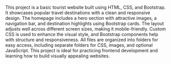 This project is a basic tourist website built using HTML, CSS, and Bootstrap. It showcases popular travel destinations with a clean and responsive design. The homepage includes a hero section with attractive images, a navigation bar, and destination highlights using Bootstrap cards. The layout adjusts well across different screen sizes, making it mobile-friendly. Custom CSS is used to enhance the visual style, and Bootstrap components help with structure and responsiveness. All files are organized into folders for easy access, including separate folders for CSS, images, and optional JavaScript. This project is ideal for practicing frontend development and learning how to build visually appealing websites.


